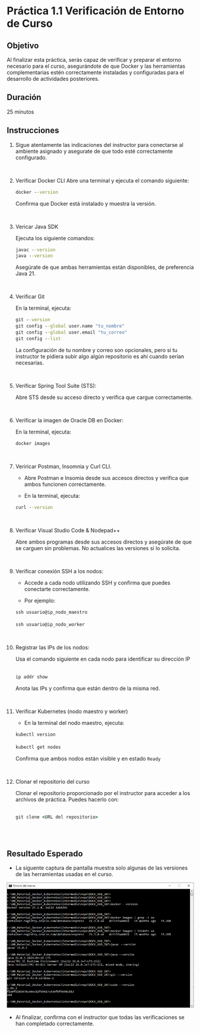 # Práctica 1.1 Verificación de Entorno de Curso

## Objetivo

Al finalizar esta práctica, serás capaz de verificar y preparar el entorno necesario para el curso, asegurándote de que Docker y las herramientas complementarias estén correctamente instaladas y configuradas para el desarrollo de actividades posteriores.

## Duración

25 minutos


## Instrucciones

1. Sigue atentamente las indicaciones del instructor para conectarse al ambiente asignado y asegurate de que todo esté correctamente configurado.

<br/>

2. Verificar Docker CLI
    Abre una terminal y ejecuta el comando siguiente:

    ```cmd
    docker --version
    ```

    Confirma que Docker está instalado y muestra la versión.

<br/>

3. Vericar Java SDK

    Ejecuta los siguiente comandos:

    ```cmd
    javac --version
    java --version
    ```
    Asegúrate de que ambas herramientas están disponibles, de preferencia Java 21.

<br/>

4. Verificar Git

    En la terminal, ejecuta:

    ```cmd
    git --version
    git config --global user.name "tu_nombre"
    git config --global user.email "tu_correo"
    git config --list
    ```
    La configuración de tu nombre y correo son opcionales, pero si tu instructor te pidiera subir algo algún repositorio es ahí cuando serían necesarias.

<br/>

5. Verificar Spring Tool Suite (STS):

    Abre STS desde su acceso directo y verifica que cargue correctamente.

<br/>

6. Verificar la imagen de Oracle DB en Docker:

    En la terminal, ejecuta:

    ```cmd
    docker images
    ```

<br/>

7. Veriricar Postman, Insomnia y Curl CLI.

    - Abre Postman e Insomia desde sus accesos directos y verifica que ambos funcionen correctamente.

    - En la terminal, ejecuta:

    ```cmd
    curl --version
    ```

<br/>

8. Verificar Visual Studio Code & Nodepad++

    Abre ambos programas desde sus accesos directos y asegúrate de que se carguen sin problemas. No actualices las versiones si lo solicita.

<br/>

9. Verificar conexión SSH a los nodos:

    - Accede a cada nodo utilizando SSH y confirma que puedes conectarte correctamente.

    - Por ejemplo:

    ```cmd
    ssh usuario@ip_nodo_maestro

    ssh usuario@ip_nodo_worker
    ```

<br/>

10. Registrar las IPs de los nodos:

    Usa el comando siguiente en cada nodo para identificar su dirección IP

    ```bash

    ip addr show
    ```

    Anota las IPs y confirma que están dentro de la misma red.

<br/>

11. Verificar Kubernetes (nodo maestro y worker)

    - En la terminal del nodo maestro, ejecuta:

    ```cmd
    kubectl version

    kubectl get nodes
    ```

    Confirma que ambos nodos están visible y en estado `Ready`

<br/>

12. Clonar el repositorio del curso

    Clonar el repositorio proporcionado por el instructor para acceder a los archivos de práctica. Puedes hacerlo con:

    ```cmd

    git clone <URL del repositorio>
    ```

<br/>
<br/>

## Resultado Esperado

- La siguente captura de pantalla muestra solo algunas de las versiones de las herramientas usadas en el curso.

![Tools version](../images/u1_1_1.png)

- Al finalizar, confirma con el instructor que todas las verificaciones se han completado correctamente.